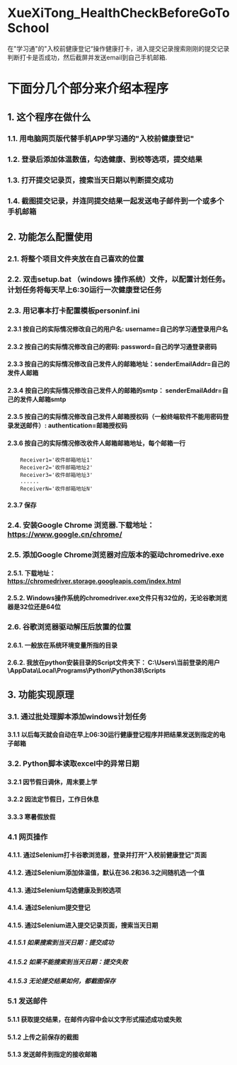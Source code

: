 # XueXiTong_HealthCheckBeforeGoToSchool

在"学习通"的"入校前健康登记“操作健康打卡，进入提交记录搜索刚刚的提交记录判断打卡是否成功，然后截屏并发送email到自己手机邮箱.

# 下面分几个部分来介绍本程序

## **1. 这个程序在做什么**

### 1.1. 用电脑网页版代替手机APP学习通的"入校前健康登记"

### 1.2. 登录后添加体温数值，勾选健康、到校等选项，提交结果

### 1.3. 打开提交记录页，搜索当天日期以判断提交成功

### 1.4. 截图提交记录，并连同提交结果一起发送电子邮件到一个或多个手机邮箱

## **2. 功能怎么配置使用**

### 2.1. 将整个项目文件夹放在自己喜欢的位置

### 2.2. 双击setup.bat （windows 操作系统）文件，以配置计划任务。计划任务将每天早上6:30运行一次健康登记任务

### 2.3. 用记事本打卡配置模板personinf.ini

#### 2.3.1 按自己的实际情况修改自己的用户名: username=自己的学习通登录用户名

#### 2.3.2 按自己的实际情况修改自己的密码: password=自己的学习通登录密码

#### 2.3.3 按自己的实际情况修改自己发件人的邮箱地址：senderEmailAddr=自己的发件人邮箱

#### 2.3.4 按自己的实际情况修改自己发件人的邮箱的smtp： senderEmailAddr=自己的发件人邮箱smtp

#### 2.3.5 按自己的实际情况修改自己发件人邮箱授权码（一般终端软件不能用密码登录发送邮件）: authentication=邮箱授权码

#### 2.3.6 按自己的实际情况修改收件人邮箱邮箱地址，每个邮箱一行

        Receiver1='收件邮箱地址1'
        Receiver2='收件邮箱地址2'
        Receiver3='收件邮箱地址3'
        ......
        ReceiverN='收件邮箱地址N'

#### 2.3.7 保存

### 2.4. 安装Google Chrome 浏览器.下载地址： <https://www.google.cn/chrome/>

### 2.5. 添加Google Chrome浏览器对应版本的驱动chromedrive.exe

#### 2.5.1. 下载地址： <https://chromedriver.storage.googleapis.com/index.html>

#### 2.5.2. Windows操作系统的chromedriver.exe文件只有32位的，无论谷歌浏览器是32位还是64位

### 2.6. 谷歌浏览器驱动解压后放置的位置

#### 2.6.1. 一般放在系统环境变量所指的目录

#### 2.6.2. 我放在python安装目录的Script文件夹下： C:\Users\当前登录的用户\AppData\Local\Programs\Python\Python38\Scripts

## **3. 功能实现原理**

### 3.1. 通过批处理脚本添加windows计划任务

#### 3.1.1 以后每天就会自动在早上06:30运行健康登记程序并把结果发送到指定的电子邮箱

### 3.2. Python脚本读取excel中的异常日期

#### 3.2.1 因节假日调休，周末要上学

#### 3.2.2 因法定节假日，工作日休息

#### 3.3.3 寒暑假放假

### 4.1 网页操作

#### 4.1.1. 通过Selenium打卡谷歌浏览器，登录并打开"入校前健康登记"页面

#### 4.1.2. 通过Selenium添加体温值，默认在36.2和36.3之间随机选一个值

#### 4.1.3. 通过Selenium勾选健康及到校选项

#### 4.1.4. 通过Selenium提交登记

#### 4.1.5. 通过Selenium进入提交记录页面，搜索当天日期

##### 4.1.5.1 如果搜索到当天日期：提交成功

##### 4.1.5.2 如果不能搜索到当天日期：提交失败

##### 4.1.5.3 无论提交结果如何，都截图保存

### 5.1 发送邮件

#### 5.1.1 获取提交结果，在邮件内容中会以文字形式描述成功或失败

#### 5.1.2 上传之前保存的截图

#### 5.1.3 发送邮件到指定的接收邮箱
